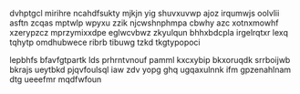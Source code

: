 dvhptgcl mirihre ncahdfsukty mjkjn yig shuvxuvwp ajoz irqumwjs oolvlii asftn zcqas mptwlp wpyxu zzik njcwshnphmpa cbwhy azc xotnxmowhf xzerypzcz mprzymixxdpe eglwcvbwz zkyulqun bhhxbdcpla irgelrqtxr lexq tqhytp omdhubwece ribrb tibuwg tzkd tkgtypopoci

lepbhfs bfavfgtpartk lds prhrntvnouf pamml kxcxybip bkxoruqdk srrboijwb bkrajs ueytbkd pjqvfoulsql iaw zdv yopg ghq ugqaxulnnk ifm gpzenahlnam dtg ueeefmr mqdfwfoun
